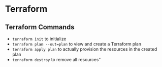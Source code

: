 # Terraform

## Terraform Commands
- `terraform init` to initialize
- `terraform plan --out=plan` to view and create a Terraform plan
- `terraform apply plan` to actually provision the resources in the created plan
- `terraform destroy` to remove all resources”
